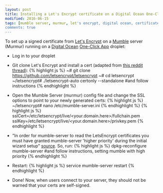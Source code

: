 ```yaml
---
layout: post
title: Installing a Let's Encrypt certificate on a Digital Ocean One-Click Mumble server
modified: 2016-06-15
tags: [mumble server, murmur, let's encrypt, digital ocean, certificate]
comments: true
---
```


To set up a signed certificate from [Let's Encrypt][3] on a [Mumble][1] server (Murmur) running on a [Digital Ocean][2] [One-Click App][6] droplet: 

* Log in to your droplet

* Git clone Let's Encrypt and install a cert (adapted from [this reddit thread][4]):
{% highlight js %}
~# git clone https://github.com/letsencrypt/letsencrypt
~# cd letsencrypt
~/letsencrypt# ./letsencrypt-auto certonly --standalone  #and follow instructions
{% endhighlight %}

* Open the Mumble Server (murmur) config file and change the SSL options to point to your newly generated certs:
{% highlight js %}
~/letsencrypt# nano /etc/mumble-server.ini
{% endhighlight %}
{% highlight js %}
sslCert=/etc/letsencrypt/live/<your.domain.here>/fullchain.pem
sslKey=/etc/letsencrypt/live/<your.domain.here>/privkey.pem
{% endhighlight %}

* "In order for mumble-server to read the LetsEncrypt certificates you must have granted mumble-server 'higher priority' during the initial wizard setup" [source][5]. So, run:
{% highlight js %}
dpkg-reconfigure mumble-server  #and follow instructions, setting mumble with high priority
{% endhighlight %}

* Restart:
{% highlight js %}
service mumble-server restart
{% endhighlight %}

* Done! Now, when users connect to your server, they should not be warned that your certs are self-signed.

[1]: https://wiki.mumble.info/wiki/Main_Page
[2]: https://www.digitalocean.com/
[3]: https://letsencrypt.org/
[4]: https://www.reddit.com/r/mumble/comments/3x55al/lets_encrypt_free_sslcertificate_for_your/
[5]: http://docs.silasjelley.com/Packages/Mumble/
[6]: https://www.digitalocean.com/features/one-click-apps/
